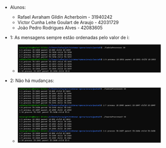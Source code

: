 * Alunos: 
    * Rafael Avraham Gildin Acherboim        -  31940242
    * Victor Cunha Leite Goulart de Araujo   -  42031729
    * João Pedro Rodrigues Alves             -  42083605

* 1: As mensagens sempre estão ordenadas pelo valor de i:
    * ![Alt text](imagens/ex1.png?raw=true " ")
* 2: Não há mudanças:
    * ![Alt text](imagens/ex2.png?raw=true " ")
